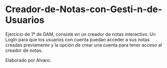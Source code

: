# Creador-de-Notas-con-Gesti-n-de-Usuarios
Ejercicio de 1º de DAM, consiste en un creador de notas interactivo. Un LogIn para que los usuarios con cuenta puedan acceder a sus notas creadas previamente y la opción de crear una cuenta para tener acceso al creador de notas.

Elaborado por Alvaro.

